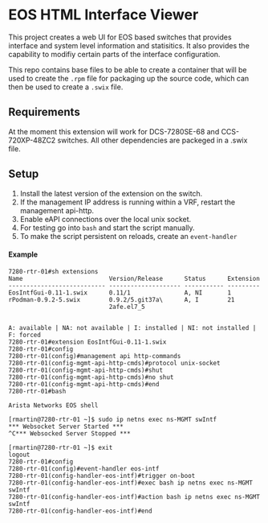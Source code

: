 # EOS HTML Interface Viewer

This project creates a web UI for EOS based switches that provides interface and system level information and statisitics.  It also provides the capability to modifiy certain parts of the interface configuration.

This repo contains base files to be able to create a container that will be used to create the `.rpm` file for packaging up the source code, which can then be used to create a `.swix` file.

## Requirements

At the moment this extension will work for DCS-7280SE-68 and CCS-720XP-48ZC2 switches.  All other dependencies are packeged in a .swix file.

## Setup

1. Install the latest version of the extension on the switch.
2. If the management IP address is running within a VRF, restart the management api-http.
3. Enable eAPI connections over the local unix socket.
4. For testing go into `bash` and start the script manually.
5. To make the script persistent on reloads, create an `event-handler`

#### Example

```
7280-rtr-01#sh extensions
Name                        Version/Release      Status      Extension
--------------------------- -------------------- ----------- ---------
EosIntfGui-0.11-1.swix      0.11/1               A, NI       1
rPodman-0.9.2-5.swix        0.9.2/5.git37a\      A, I        21
                            2afe.el7_5


A: available | NA: not available | I: installed | NI: not installed | F: forced
7280-rtr-01#extension EosIntfGui-0.11-1.swix
7280-rtr-01#config
7280-rtr-01(config)#management api http-commands
7280-rtr-01(config-mgmt-api-http-cmds)#protocol unix-socket
7280-rtr-01(config-mgmt-api-http-cmds)#shut
7280-rtr-01(config-mgmt-api-http-cmds)#no shut
7280-rtr-01(config-mgmt-api-http-cmds)#end
7280-rtr-01#bash

Arista Networks EOS shell

[rmartin@7280-rtr-01 ~]$ sudo ip netns exec ns-MGMT swIntf
*** Websocket Server Started ***
^C*** Websocked Server Stopped ***

[rmartin@7280-rtr-01 ~]$ exit
logout
7280-rtr-01#config
7280-rtr-01(config)#event-handler eos-intf
7280-rtr-01(config-handler-eos-intf)#trigger on-boot
7280-rtr-01(config-handler-eos-intf)#exec bash ip netns exec ns-MGMT swIntf
7280-rtr-01(config-handler-eos-intf)#action bash ip netns exec ns-MGMT swIntf
7280-rtr-01(config-handler-eos-intf)#end
```
